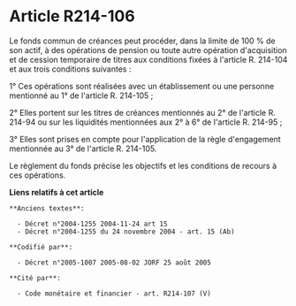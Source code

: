 # Article R214-106

Le fonds commun de créances peut procéder, dans la limite de 100 % de son actif, à des opérations de pension ou toute autre
opération d'acquisition et de cession temporaire de titres aux conditions fixées à l'article R. 214-104 et aux trois
conditions suivantes :

1° Ces opérations sont réalisées avec un établissement ou une personne mentionné au 1° de l'article R. 214-105 ;

2° Elles portent sur les titres de créances mentionnés au 2° de l'article R. 214-94 ou sur les liquidités mentionnées aux 2°
à 6° de l'article R. 214-95 ;

3° Elles sont prises en compte pour l'application de la règle d'engagement mentionnée au 3° de l'article R. 214-105.

Le règlement du fonds précise les objectifs et les conditions de recours à ces opérations.

**Liens relatifs à cet article**

	**Anciens textes**:

	  - Décret n°2004-1255 2004-11-24 art 15
	  - Décret n°2004-1255 du 24 novembre 2004 - art. 15 (Ab)

	**Codifié par**:

	  - Décret n°2005-1007 2005-08-02 JORF 25 août 2005

	**Cité par**:

	  - Code monétaire et financier - art. R214-107 (V)
